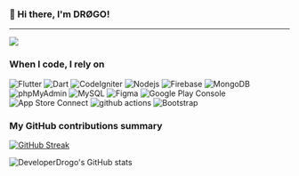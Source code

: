### 👋 Hi there, I'm DRØGO!

---

![](https://komarev.com/ghpvc/?username=DeveloperDrogo&color=fb4362)

<h3>When I code, I rely on</h3>
<p>
  <img alt="Flutter" src="https://img.shields.io/badge/-Flutter-02569B?style=flat-square&logo=flutter&logoColor=white" />
  <img alt="Dart" src="https://img.shields.io/badge/-Dart-0175C2?style=flat-square&logo=dart&logoColor=white" />
  <img alt="CodeIgniter" src="https://img.shields.io/badge/-CodeIgniter-EF4223?style=flat-square&logo=codeigniter&logoColor=white" />
  <img alt="Nodejs" src="https://img.shields.io/badge/-Nodejs-43853d?style=flat-square&logo=Node.js&logoColor=white" />
  <img alt="Firebase" src="https://img.shields.io/badge/-Firebase-FFCA28?style=flat-square&logo=firebase&logoColor=white" />
  <img alt="MongoDB" src="https://img.shields.io/badge/-MongoDB-13aa52?style=flat-square&logo=mongodb&logoColor=white" />
  <img alt="phpMyAdmin" src="https://img.shields.io/badge/-phpMyAdmin-6C78AF?style=flat-square&logo=phpmyadmin&logoColor=white" />
  <img alt="MySQL" src="https://img.shields.io/badge/-MySQL-4479A1?style=flat-square&logo=mysql&logoColor=white" />
  <img alt="Figma" src="https://img.shields.io/badge/-Figma-F24E1E?style=flat-square&logo=figma&logoColor=white" />
  <img alt="Google Play Console" src="https://img.shields.io/badge/-Google_Play_Console-34A853?style=flat-square&logo=google-play&logoColor=white" />
  <img alt="App Store Connect" src="https://img.shields.io/badge/-App%20Store%20Connect-0D96F6?style=flat-square&logo=apple&logoColor=white" />
  <img alt="github actions" src="https://img.shields.io/badge/-Github_Actions-2088FF?style=flat-square&logo=github-actions&logoColor=white" />
  <img alt="Bootstrap" src="https://img.shields.io/badge/-bootstrap-7953b3?style=flat-square&logo=javascript&logoColor=white" />

</p>


<h3>My GitHub contributions summary</h3>

<a href="https://git.io/streak-stats"><img src="https://streak-stats.demolab.com?user=DeveloperDrogo&theme=dark" alt="GitHub Streak" /></a>


![DeveloperDrogo's GitHub stats](https://github-readme-stats.vercel.app/api?username=DeveloperDrogo&hide_border=true&show_icons=true&bg_color=151515&title_color=FBA82C&icon_color=FBA82C&text_bold=false&text_color=9e9e9e)

